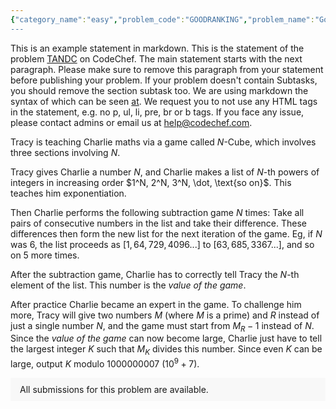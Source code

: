 ```yaml
---
{"category_name":"easy","problem_code":"GOODRANKING","problem_name":"Good ranking","problemComponents":{"constraints":"- $1 \\le T \\le 1\\,000$\n- $1 \\le N \\le 1\\,000$\n- The sum of $N$ over all test cases does not exceed $1\\,000$.","constraintsState":true,"subtasks":"- 30 points : $1 \\leq R \\leq 10000$\n- 70 points : $1 \\leq R \\leq 10^9$\n","subtasksState":false,"inputFormat":"- The first line contains a single integer $T$, the number of test cases. Then $T$ test cases follow.\n- The first line of each test case contains one integer $N$, the number of participants.\n- Then $N$ lines follow. The $i$-th of them contains a string $S_i$ of length $n$ whose characters are either \u003Ctt\u003E0\u003C/tt\u003E or \u003Ctt\u003E1\u003C/tt\u003E. For any $1\\le j\\le N$ with $j\\neq i$, the $j$-th character of $S_i$ is \u003Ctt\u003E0\u003C/tt\u003E if $i$ lost against $j$ and \u003Ctt\u003E1\u003C/tt\u003E otherwise. It is guaranteed that for any $i\\neq j$ the $j$-th character of $S_i$ is different from the $i$-th character of $S_j$ (so that they are consistent). For any $1\\le i\\le N$, the $i$-th character of $S_i$ is \u003Ctt\u003E0\u003C/tt\u003E (notice that this character does not correspond to any game in the tournament).","inputFormatState":true,"outputFormat":"For each test case, print $-1$ if a good ranking does not exist.\n\nIf a good ranking exists, print on a single line the $n$ integers $P_1,P_2,\\dots, P_N$ corresponding to a good ranking ($P_1$ is the winning player, $P_2$ is the runner-up, $P_3$ is the third in the ranking, etc.).\n\nIf there is more than one good ranking, print any of them.","outputFormatState":true,"sampleTestCases":{"0":{"id":1,"input":"5\n1\n0\n2\n00\n10\n3\n010\n001\n100\n6\n001001\n101000\n000000\n111011\n111001\n011000\n7\n0101011\n0001100\n1100011\n0010100\n1010011\n0101000\n0101010\n","output":"1 \n2 1 \n-1\n-1\n5 3 1 7 6 2 4 \n","explanation":"**Explanation of the first testcase**: There is only one participant and the only possible ranking is good.\n\n**Explanation of the second testcase**: There are two participants and the participant $2$ won against the participant $1$. Thus the ranking $2, 1$ (that is, player $2$ wins the tournament) is good.\n\n**Explanation of the third testcase**: One may check that there is not a good ranking. Let us explain why some possible rankings are not good:\n\n- The ranking $P_1=1, P_2=2, P_3=3$ is not good because for $i=1$, $j=3$ (notice that $1\\le i \\lt j \\le \\min(N, i+\\lceil \\frac N2\\rceil)$ since $\\lceil \\frac N2\\rceil=2$) the result of the game between $P_i=1$ and $P_j=3$ is not consistent with their ranking positions (player $1$ lost against player $3$ but $1$ has a better ranking position).\n- The ranking $P_1=3, P_2=2, P_3=1$ is not good because for $i=1$, $j=2$ (notice that $1\\le i \\lt j \\le \\min(N, i+\\lceil \\frac N2\\rceil)$ since $\\lceil \\frac N2\\rceil=2$) the result of the game between $P_i=3$ and $P_j=2$ is not consistent with their ranking positions.","isDeleted":false}}},"video_editorial_url":"","languages_supported":{"0":"CPP14","1":"C","2":"JAVA","3":"PYTH 3.6","4":"CPP17","5":"PYTH","6":"PYP3","7":"CS2","8":"ADA","9":"PYPY","10":"TEXT","11":"PAS fpc","12":"NODEJS","13":"RUBY","14":"PHP","15":"GO","16":"HASK","17":"TCL","18":"PERL","19":"SCALA","20":"LUA","21":"kotlin","22":"BASH","23":"JS","24":"LISP sbcl","25":"rust","26":"PAS gpc","27":"BF","28":"CLOJ","29":"R","30":"D","31":"CAML","32":"FORT","33":"ASM","34":"swift","35":"FS","36":"WSPC","37":"LISP clisp","38":"SQL","39":"SCM guile","40":"PERL6","41":"ERL","42":"CLPS","43":"ICK","44":"NICE","45":"PRLG","46":"ICON","47":"COB","48":"SCM chicken","49":"PIKE","50":"SCM qobi","51":"ST","52":"SQLQ","53":"NEM"},"max_timelimit":1,"source_sizelimit":50000,"problem_author":"dario2994","problem_tester":"","date_added":"19-11-2021","tags":{"0":"cook135","1":"dario2994","2":"easy","3":"snckpe21"},"problem_difficulty_level":"Unavailable","best_tag":"","editorial_url":"https://discuss.codechef.com/problems/GOODRANKING","time":{"view_start_date":1637519400,"submit_start_date":1637519400,"visible_start_date":1637519400,"end_date":1735669800},"is_direct_submittable":false,"problemDiscussURL":"https://discuss.codechef.com/search?q=GOODRANKING","is_proctored":false,"visitedContests":{},"layout":"problem"}
---
```

This is an example statement in markdown. This is the statement of the problem [TANDC](https://codechef.com/problems/TANDC) on CodeChef. The main statement starts with the next paragraph. Please make sure to remove this paragraph from your statement before publishing your problem. If your problem doesn't contain Subtasks, you should remove the section subtask too. We are using markdown the syntax of which can be seen [at](https://github.com/showdownjs/showdown/wiki/Showdown's-Markdown-syntax). We request you to not use any HTML tags in the statement, e.g. no p, ul, li, pre, br or b tags. If you face any issue, please contact admins or email us at help@codechef.com.

Tracy is teaching Charlie maths via a game called $N$-Cube, which involves three sections involving $N$.

Tracy gives Charlie a number $N$, and Charlie makes a list of $N$-th powers of integers in increasing order $1^N, 2^N, 3^N, \dot, \text{so on}$. This teaches him exponentiation.

Then Charlie performs the following subtraction game $N$ times: Take all pairs of consecutive numbers in the list and take their difference. These differences then form the new list for the next iteration of the game. Eg, if $N$ was 6, the list proceeds as $[1, 64, 729, 4096 ... ]$ to $[63, 685, 3367 ...]$, and so on $5$ more times.

After the subtraction game, Charlie has to correctly tell Tracy the $N$-th element of the list. This number is the *value of the game*.

After practice Charlie became an expert in the game. To challenge him more, Tracy will give two numbers $M$ (where $M$ is a prime) and $R$ instead of just a single number $N$, and the game must start from $M_R - 1$ instead of $N$. Since the *value of the game* can now become large, Charlie just have to tell the largest integer $K$ such that $M_K$ divides this number. Since even $K$ can be large, output $K$ modulo 1000000007 ($10^9 + 7$).

<aside style='background: #f8f8f8;padding: 10px 15px;'><div>All submissions for this problem are available.</div></aside>